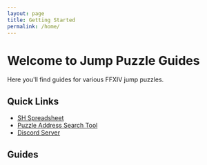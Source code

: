 ```yaml
---
layout: page
title: Getting Started
permalink: /home/
---
```


# Welcome to Jump Puzzle Guides

Here you'll find guides for various FFXIV jump puzzles.

## Quick Links

- [SH Spreadsheet](https://docs.google.com/spreadsheets/d/1DyOqqECaNuAEntBxwv2NQ7p5rTrC1tDN9hHpcI_PNs4/edit?usp=drivesdk)
- [Puzzle Address Search Tool](https://trainerhol.github.io/Strange-Housing/)
- [Discord Server](https://discord.gg/cVUjUUXFhG)

## Guides
